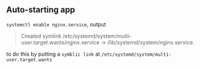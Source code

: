 
## Auto-starting app

`systemctl enable nginx.service`, output

>Created symlink /etc/systemd/system/multi-user.target.wants/nginx.service → /lib/systemd/system/nginx.service.


to do this by putting a `symblic link` at `/etc/systemd/system/multi-user.target.wants`